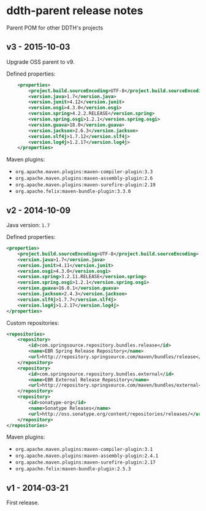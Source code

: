 ddth-parent release notes
=========================

Parent POM for other DDTH's projects

v3 - 2015-10-03
---------------

Upgrade OSS parent to v9.

Defined properties:

```xml
    <properties>
        <project.build.sourceEncoding>UTF-8</project.build.sourceEncoding>
        <version.java>1.7</version.java>
        <version.junit>4.12</version.junit>
        <version.osgi>4.3.0</version.osgi>
        <version.spring>4.2.2.RELEASE</version.spring>
        <version.spring.osgi>1.2.1</version.spring.osgi>
        <version.guava>18.0</version.guava>
        <version.jackson>2.6.3</version.jackson>
        <version.slf4j>1.7.12</version.slf4j>
        <version.log4j>1.2.17</version.log4j>
    </properties>
```

Maven plugins:

- `org.apache.maven.plugins:maven-compiler-plugin:3.3`
- `org.apache.maven.plugins:maven-assembly-plugin:2.6`
- `org.apache.maven.plugins:maven-surefire-plugin:2.19`
- `org.apache.felix:maven-bundle-plugin:3.3.0`


v2 - 2014-10-09
---------------

Java version: `1.7`

Defined properties:

```xml
<properties>
    <project.build.sourceEncoding>UTF-8</project.build.sourceEncoding>
    <version.java>1.7</version.java>
    <version.junit>4.11</version.junit>
    <version.osgi>4.3.0</version.osgi>
    <version.spring>3.2.11.RELEASE</version.spring>
    <version.spring.osgi>1.2.1</version.spring.osgi>
    <version.guava>16.0.1</version.guava>
    <version.jackson>2.4.3</version.jackson>
    <version.slf4j>1.7.7</version.slf4j>
    <version.log4j>1.2.17</version.log4j>
</properties>
```

Custom repositories:

```xml
<repositories>
    <repository>
        <id>com.springsource.repository.bundles.release</id>
        <name>EBR Spring Release Repository</name>
        <url>http://repository.springsource.com/maven/bundles/release</url>
    </repository>
    <repository>
        <id>com.springsource.repository.bundles.external</id>
        <name>EBR External Release Repository</name>
        <url>http://repository.springsource.com/maven/bundles/external</url>
    </repository>
    <repository>
        <id>sonatype-org</id>
        <name>Sonatype Releases</name>
        <url>http://oss.sonatype.org/content/repositories/releases/</url>
    </repository>
</repositories>
```

Maven plugins:

- `org.apache.maven.plugins:maven-compiler-plugin:3.1`
- `org.apache.maven.plugins:maven-assembly-plugin:2.4.1`
- `org.apache.maven.plugins:maven-surefire-plugin:2.17`
- `org.apache.felix:maven-bundle-plugin:2.5.3`


v1 - 2014-03-21
---------------

First release.

